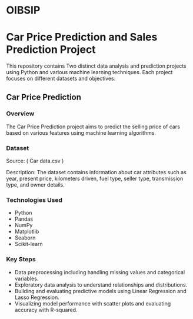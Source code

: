 # OIBSIP
# Car Price Prediction and Sales Prediction Project

This repository contains Two distinct data analysis and prediction projects using Python and various machine learning techniques. Each project focuses on different datasets and objectives:

## Car Price Prediction

### Overview

The Car Price Prediction project aims to predict the selling price of cars based on various features using machine learning algorithms.

### Dataset
Source: ( Car data.csv )

Description: The dataset contains information about car attributes such as year, present price, kilometers driven, fuel type, seller type, transmission type, and owner details.

### Technologies Used
- Python
- Pandas
- NumPy
- Matplotlib
- Seaborn
- Scikit-learn

### Key Steps

- Data preprocessing including handling missing values and categorical variables.
- Exploratory data analysis to understand relationships and distributions.
- Building and evaluating predictive models using Linear Regression and Lasso Regression.
- Visualizing model performance with scatter plots and evaluating accuracy with R-squared.

